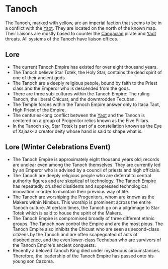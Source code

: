 # Tanoch

The Tanoch, marked with yellow, are an imperial faction that seems to be in a conflict with the [Yaot](yaot.md). They are located on the north of the known map. Their liaisons are mostly based to counter the [Cangacian](cangacian.md) pirate and [Yaot](yaot.md) threats. All systems of the Tanoch have liaison offices.

## Lore

* The current Tanoch Empire has existed for over eight thousand years.
* The Tanoch believe Star Totek, the Holy Star, contains the dead spirit of one of their ancient gods.
* The Tanoch are a deeply religious people, bound by faith to the Priest class and the Emperor who is descended from the gods.
* There are three sub-cultures within the Tanoch Empire: The ruling Tanoch, the liberal Chicuat, and the downtrodden Tecuban.
* The Temple forces within the Tanoch Empire answer only to Itaca Taot, High Priest of the Empire.
* The centuries-long conflict between the [Yaot](yaot.md) and the Tanoch is centered on a group of Progenitor relics known as the Five Pillars.
* In the Tanoch sky, Star Totek is part of a constellation known as the Eye of Xajaak- a creator deity whose hand is said to shape what is.

## Lore (Winter Celebrations Event)

* The Tanoch Empire is approximately eight thousand years old; records are unclear even among the Tanoch themselves. They are currently led by an Emperor who is advised by a council of priests and high officials.
* The Tanoch are deeply religious people who are deferral to central authority figures and are skeptical of technology. The Tanoch Empire has repeatedly crushed dissidents and suppressed technological innovation in order to maintain their previous way of life.
* The Tanoch are worshiping the Progenitors, whom are known as the Makers within Nimbus. This worship is prominent across the entire Tanoch culture. At certain times, the Tanoch go on a pilgrimage to Star Totek which is said to house the spirit of the Makers.
* The Tanoch Empire is compromised broadly of three different ethnic groups. The Tanoch now control the Empire and are the most pious. The Tanoch Empire also inhibits the Chicuat who are seen as second-class citizens by the Tanoch and are often scapegoated of acts of disobedience, and the even lower-class Techuban who are survivors of the Tanoch Empire's ancient conquests.
* Recently a beloved Tanoch King died under mysterious circumstances. Therefore, the leadership of the Tanoch Empire has passed onto his young son Cazoma.
